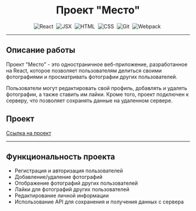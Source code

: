 <h1 align="center">Проект "Место"</h1>

<div align="center">
    <img src="https://img.shields.io/badge/react-%2320232a.svg?style=for-the-badge&logo=react&logoColor=%2361DAFB" title="React" alt="React"/>&nbsp;
    <img src="https://img.shields.io/badge/jsx-%2320232a.svg?style=for-the-badge&logo=jsx&logoColor=%2361DAFB" title="JSX" alt="JSX"/>&nbsp;
    <img src="https://img.shields.io/badge/html5-%23E34F26.svg?style=for-the-badge&logo=html5&logoColor=white" title="HTML5" alt="HTML"/>&nbsp;
  <img src="https://img.shields.io/badge/css3-6DA55F.svg?style=for-the-badge&logo=css3&logoColor=blue"  title="CSS3" alt="CSS" />&nbsp;
    <img src="https://img.shields.io/badge/git-%23F05033.svg?style=for-the-badge&logo=git&logoColor=white" title="Git" **alt="Git"/>&nbsp;
    <img src="https://img.shields.io/badge/webpack-%238DD6F9.svg?style=for-the-badge&logo=webpack&logoColor=black" title="Webpack" **alt="Webpack"/>&nbsp;
</div>

---

<h2> Описание работы</h2>
<p>Проект "Место" - это одностраничное веб-приложение, разработанное на React, которое позволяет пользователям делиться своими фотографиями и просматривать фотографии других пользователей.

Пользователи могут редактировать свой профиль, добавлять и удалять фотографии, а также ставить им лайки. Кроме того, проект подключен к серверу, что позволяет сохранять данные на удаленном сервере. </p>

## Проект

[Ссылка на проект](https://m-golovatenko.github.io/mesto-react/)

---

<h2>Функциональность проекта</h2>
<ul>
<li>Регистрация и авторизация пользователей</li>
<li>Добавление/удаление фотографий</li>
<li>Отображение фотографий других пользователей</li>
<li>Лайки для фотографий других пользователей</li>
<li>Редактирование личной информации</li>
<li>Использование API для сохранения и получения данных с сервера</li>
</ul>&nbsp;
